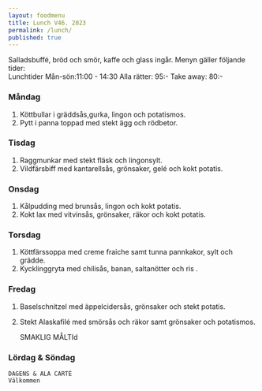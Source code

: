```yaml
---
layout: foodmenu
title: Lunch V46. 2023
permalink: /lunch/
published: true
---
```

Salladsbuffé, bröd och smör, kaffe och glass ingår.
Menyn gäller följande tider:  
Lunchtider  Mån-sön:11:00 - 14:30
Alla rätter: 95:- Take away: 80:-
                                
### Måndag

1. Köttbullar i gräddsås,gurka, lingon och potatismos.
2. Pytt i panna toppad med stekt ägg och rödbetor.

### Tisdag
1. Raggmunkar med stekt fläsk och lingonsylt.
2. Vildfärsbiff med kantarellsås, grönsaker, gelé och kokt potatis.

### Onsdag
1. Kålpudding med brunsås, lingon och kokt potatis.
2. Kokt lax med vitvinsås, grönsaker, räkor och kokt potatis.

### Torsdag
1. Köttfärssoppa med creme fraiche samt tunna pannkakor, sylt och grädde. 
2. Kycklinggryta med chilisås, banan, saltanötter och ris .

### Fredag  
1. Baselschnitzel med äppelcidersås, grönsaker och stekt potatis.
2. Stekt Alaskafilé med smörsås och räkor samt grönsaker och potatismos. 
 

     SMAKLIG MÅLTId
  
  ### Lördag & Söndag 
    DAGENS & ALA CARTÈ
    Välkommen
    
       
    

   
    
   
     
